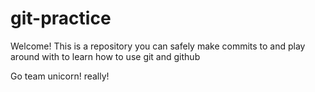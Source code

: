 # git-practice

Welcome! This is a repository you can safely make commits to and play around with to learn how to use git and github

Go team unicorn! really!
